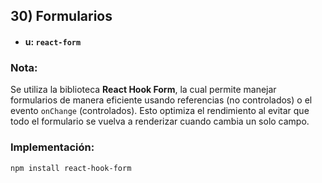## 30) Formularios

- #### u: `react-form`

### Nota:

Se utiliza la biblioteca **React Hook Form**, la cual permite manejar formularios de manera eficiente usando referencias (no controlados) o el evento `onChange` (controlados). Esto optimiza el rendimiento al evitar que todo el formulario se vuelva a renderizar cuando cambia un solo campo.

### Implementación:

```bash
npm install react-hook-form
```
